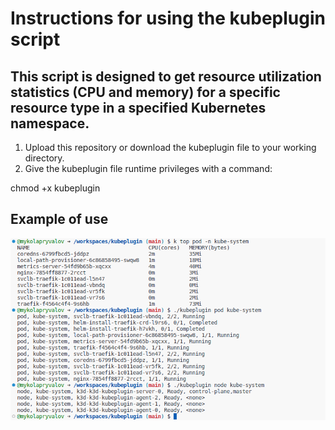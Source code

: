 # Instructions for using the kubeplugin script

## This script is designed to get resource utilization statistics (CPU and memory) for a specific resource type in a specified Kubernetes namespace.

1. Upload this repository or download the kubeplugin file to your working directory.
2. Give the kubeplugin file runtime privileges with a command:

  chmod +x kubeplugin

## Example of use  

![screen](https://github.com/mykolapryvalov/kubeplugin/blob/main/img/Screenshot%20from%202024-04-22%2014-08-13.png)
